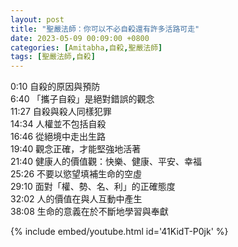 ```yaml
---
layout: post
title: "聖嚴法師：你可以不必自殺還有許多活路可走"
date: 2023-05-09 00:09:00 +0800
categories: [Amitabha,自殺,聖嚴法師]
tags: [聖嚴法師,自殺]
---
```


0:10  自殺的原因與預防  
6:40  「攜子自殺」是絕對錯誤的觀念  
11:27 自殺與殺人同樣犯罪    
14:34 人權並不包括自殺  
16:46 從絕境中走出生路  
19:40 觀念正確，才能堅強地活著  
21:40 健康人的價值觀：快樂、健康、平安、幸福    
25:26 不要以慾望填補生命的空虛  
29:10 面對「權、勢、名、利」的正確態度  
32:02 人的價值在與人互動中產生  
38:08 生命的意義在於不斷地學習與奉獻        

{% include embed/youtube.html id='41KidT-P0jk' %}